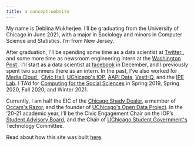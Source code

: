 ```yaml
---
title: a concept:website
---
```


My name is Deblina Mukherjee. I’ll be graduating from the University of Chicago in June 2021, with a major in Sociology and minors in Computer Science and Statistics. I’m from New Jersey.

After graduation, I'll be spending some time as a data scientist at <a href="https://blog.twitter.com/en_us/topics/product/2021/introducing-birdwatch-a-community-based-approach-to-misinformation.html" target ="_blank"> Twitter </a>, and some more time as newsroom engineering intern at the <a href="https://www.washingtonpost.com/pr/2021/01/25/washington-post-announces-2021-newsroom-engineering-interns/" target="_blank"> Washington Post </a>. I'll start as a data scientist at  <a href="https://www.facebook.com/" target="_blank">facebook</a> in December, and I previously spent two summers there as an intern. In the past, I've also worked for <a href="https://mediacloud.org/about" target="_blank"> Media Cloud </a>, <a href="https://civichall.org/" target="_blank">Civic Hall</a>, <a href="http://politics.uchicago.edu/" target="_blank">UChicago's IOP</a>, <a href="https://aapidata.com/" target="_blank">AAPI Data</a>, <a href="https://www.vesthq.com/" target="_blank">VestHQ</a>, and the <a href="https://home.uchicago.edu/~gulotty/IPElab.html" target="_blank">IPE Lab</a>. I TA’d for <a href="https://cfss.uchicago.edu/" target="_blank">Computing for the Social Sciences</a> in Spring 2019, Spring 2020, Fall 2020, and Winter 2021.

Currently, I am half the EIC of the <a href="https://chicagoshadydealer.com/" target="_blank">Chicago Shady Dealer</a>, a member of <a href="http://occam.uchicago.edu/" target="_blank">Occam's Razor</a>, and the founder of <a href="https://github.com/UCOpenData" target="_blank">UChicago's Open Data Project</a>. In the ‘20-21 academic year, I’ll be the Civic Engagement Chair on the IOP’s <a href="http://politics.uchicago.edu/pages/student-leaders" target="_blank">Student Advisory Board</a>, and the Chair of <a href = "https://www.facebook.com/SGuchicago/" target="_blank"> UChicago Student Government's </a> Technology Committee. 

Read about how this site was built [here](/colophon/).
